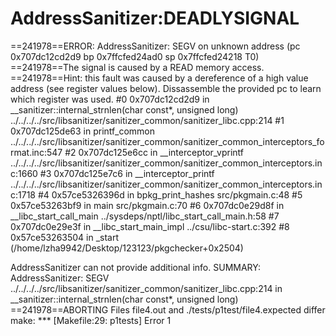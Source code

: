 AddressSanitizer:DEADLYSIGNAL
=================================================================
==241978==ERROR: AddressSanitizer: SEGV on unknown address (pc 0x707dc12cd2d9 bp 0x7ffcfed24ad0 sp 0x7ffcfed24218 T0)
==241978==The signal is caused by a READ memory access.
==241978==Hint: this fault was caused by a dereference of a high value address (see register values below).  Dissassemble the provided pc to learn which register was used.
    #0 0x707dc12cd2d9 in __sanitizer::internal_strnlen(char const*, unsigned long) ../../../../src/libsanitizer/sanitizer_common/sanitizer_libc.cpp:214
    #1 0x707dc125de63 in printf_common ../../../../src/libsanitizer/sanitizer_common/sanitizer_common_interceptors_format.inc:547
    #2 0x707dc125e6cc in __interceptor_vprintf ../../../../src/libsanitizer/sanitizer_common/sanitizer_common_interceptors.inc:1660
    #3 0x707dc125e7c6 in __interceptor_printf ../../../../src/libsanitizer/sanitizer_common/sanitizer_common_interceptors.inc:1718
    #4 0x57ce5326396d in bpkg_print_hashes src/pkgmain.c:48
    #5 0x57ce53263bf9 in main src/pkgmain.c:70
    #6 0x707dc0e29d8f in __libc_start_call_main ../sysdeps/nptl/libc_start_call_main.h:58
    #7 0x707dc0e29e3f in __libc_start_main_impl ../csu/libc-start.c:392
    #8 0x57ce53263504 in _start (/home/lzha9942/Desktop/123123/pkgchecker+0x2504)

AddressSanitizer can not provide additional info.
SUMMARY: AddressSanitizer: SEGV ../../../../src/libsanitizer/sanitizer_common/sanitizer_libc.cpp:214 in __sanitizer::internal_strnlen(char const*, unsigned long)
==241978==ABORTING
Files file4.out and ./tests/p1test/file4.expected differ
make: *** [Makefile:29: p1tests] Error 1

